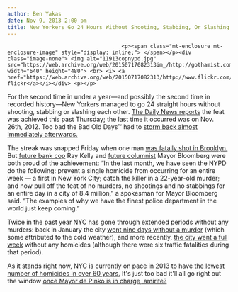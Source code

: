 ```yaml
---
author: Ben Yakas
date: Nov 9, 2013 2:00 pm
title: New Yorkers Go 24 Hours Without Shooting, Stabbing, Or Slashing Each Other
---
```


	
										<p><span class="mt-enclosure mt-enclosure-image" style="display: inline;"> </span></p><div class="image-none"> <img alt="11913copnypd.jpg" src="https://web.archive.org/web/20150717082313im_/http://gothamist.com/attachments/byakas/11913copnypd.jpg" width="640" height="480"> <br> <i> <a href="https://web.archive.org/web/20150717082313/http://www.flickr.com/photos/scottlynchnyc/10261633766/">scoboco&apos;s flickr</a></i></div> <p></p>

<p>For the second time in under a year&#x2014;and possibly the second time in recorded history&#x2014;New Yorkers managed to go 24 straight hours without shooting, stabbing or slashing each other. <a href="https://web.archive.org/web/20150717082313/http://www.nydailynews.com/new-york/city-24-hours-murder-article-1.1511412">The Daily News reports</a> the feat was achieved this past Thursday; the last time it occurred was on Nov. 26th, 2012. Too bad the Bad Old Days&#x2122; had to <a href="https://web.archive.org/web/20150717082313/https://twitter.com/Lubchansky/status/399219598106832896">storm back almost immediately afterwards.</a> </p>

<p>The streak was snapped Friday when one man <a href="https://web.archive.org/web/20150717082313/http://gothamist.com/2013/11/09/man_fatally_shot_in_the_head_two_ot.php">was fatally shot in Brooklyn.</a> But <a href="https://web.archive.org/web/20150717082313/http://nypost.com/2013/11/06/ray-kelly-in-talks-for-jpmorgan-job/">future bank cop</a> Ray Kelly and <a href="https://web.archive.org/web/20150717082313/http://www.capitalnewyork.com/article/media/2013/11/8535598/michael-bloombergs-post-mayoral-day-job-will-be-bloomberg-view">future columnist</a> Mayor Bloomberg were both proud of the achievement: &#x201C;In the last month, we have seen the NYPD do the following: prevent a single homicide from occurring for an entire week &#x2014; a first in New York City; catch the killer in a 22-year-old murder; and now pull off the feat of no murders, no shootings and no stabbings for an entire day in a city of 8.4 million,&#x201D; a spokesman for Mayor Bloomberg said. &#x201C;The examples of why we have the finest police department in the world just keep coming.&#x201D;</p>

<p>Twice in the past year NYC has gone through extended periods without any murders: back in January the city <a href="https://web.archive.org/web/20150717082313/http://gothamist.com/2013/01/26/nyc_has_9_days_without_murder_thank.php">went nine days without a murder</a> (which some attributed to the cold weather), and more recently, <a href="https://web.archive.org/web/20150717082313/http://gothamist.com/2013/10/14/zero_murders_in_nyc_last_week.php">the city went a full week</a> without any homicides (although there were six traffic fatalities during that period). </p>

<p>As it stands right now, NYC is currently on pace in 2013 to have <a href="https://web.archive.org/web/20150717082313/http://gothamist.com/2013/11/03/nyc_on_pace_in_2013_for_least_amoun.php">the lowest number of homicides in over 60 years.</a> It&apos;s just too bad it&apos;ll all go right out the window <a href="https://web.archive.org/web/20150717082313/http://gothamist.com/2013/11/01/giuliani_de_blasio_will_totally_bri.php">once Mayor de Pinko is in charge, amirite?</a></p>					
										
									
				